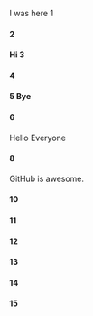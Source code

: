 I was here 1
#### 2
#### Hi 3
#### 4
#### 5 Bye
#### 6
Hello Everyone
#### 8
GitHub is awesome.
#### 10
#### 11
#### 12
#### 13
#### 14
#### 15

